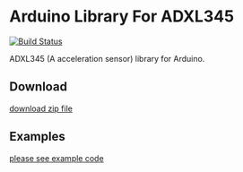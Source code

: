 # Arduino Library For ADXL345

[![Build Status](https://travis-ci.org/jakalada/Arduino-ADXL345.svg?branch=master)](https://travis-ci.org/jakalada/Arduino-ADXL345)

ADXL345 (A acceleration sensor) library for Arduino.

## Download

[download zip file](https://github.com/jakalada/Arduino-ADXL345/archive/master.zip)

## Examples

[please see example code](./examples/ReadXYZ/ReadXYZ.ino)


